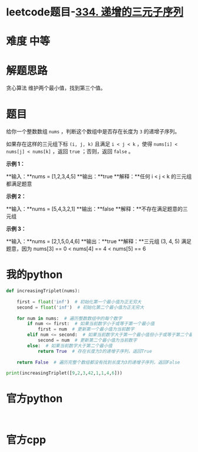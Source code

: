 
# leetcode题目-[334. 递增的三元子序列](https://leetcode.cn/problems/increasing-triplet-subsequence/)

# 难度 中等


# 解题思路
贪心算法
维护两个最小值，找到第三个值。

# 题目

给你一个整数数组 `nums` ，判断这个数组中是否存在长度为 `3` 的递增子序列。

如果存在这样的三元组下标 `(i, j, k)` 且满足 `i < j < k` ，使得 `nums[i] < nums[j] < nums[k]` ，返回 `true` ；否则，返回 `false` 。

**示例 1：**

**输入：**nums = [1,2,3,4,5]
**输出：**true
**解释：**任何 i < j < k 的三元组都满足题意

**示例 2：**

**输入：**nums = [5,4,3,2,1]
**输出：**false
**解释：**不存在满足题意的三元组

**示例 3：**

**输入：**nums = [2,1,5,0,4,6]
**输出：**true
**解释：**三元组 (3, 4, 5) 满足题意，因为 nums[3] == 0 < nums[4] == 4 < nums[5] == 6

# 我的python
```python
def increasingTriplet(nums):  
  
    first = float('inf')  # 初始化第一个最小值为正无穷大  
    second = float('inf')  # 初始化第二个最小值为正无穷大  
  
    for num in nums:  # 遍历整数数组中的每个数字  
        if num <= first:  # 如果当前数字小于或等于第一个最小值  
            first = num  # 更新第一个最小值为当前数字  
        elif num <= second:  # 如果当前数字大于第一个最小值但小于或等于第二个最小值  
            second = num  # 更新第二个最小值为当前数字  
        else:  # 如果当前数字大于第二个最小值  
            return True  # 存在长度为3的递增子序列，返回True  
  
    return False  # 遍历完整个数组都没有找到长度为3的递增子序列，返回False  
  
print(increasingTriplet([9,2,3,42,1,1,4,6]))
```

# 官方python

```python



```



# 官方cpp

```c



```
